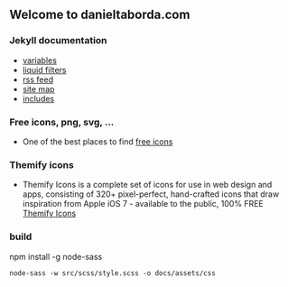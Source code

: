 ## Welcome to danieltaborda.com

### Jekyll documentation 
- [variables](https://jekyllrb.com/docs/variables/)
- [liquid filters](https://jekyllrb.com/docs/liquid/filters/)
- [rss feed](https://jekyllrb.com/tutorials/convert-site-to-jekyll/#10-rss-feed)
- [site map](https://jekyllrb.com/tutorials/convert-site-to-jekyll/#11-add-a-sitemap)
- [includes](https://jekyllrb.com/docs/includes/)

### Free icons, png, svg, ... 
- One of the best places to find [free icons](https://www.iconfinder.com)

### Themify icons
- Themify Icons is a complete set of icons for use in web design and apps, consisting of 320+ pixel-perfect, hand-crafted icons that draw inspiration from Apple iOS 7 - available to the public, 100% FREE [Themify Icons](https://themify.me/themify-icons)


### build
npm install -g node-sass
```
node-sass -w src/scss/style.scss -o docs/assets/css
```
